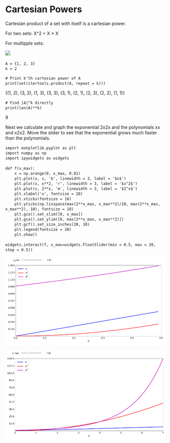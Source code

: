 # Cartesian Powers

Cartesian product of a set with itself is a cartesian power.

For two sets:
X^2 = X × X

For multipple sets:

![](https://wikimedia.org/api/rest_v1/media/math/render/svg/d31c44c67052aed5ae0d3865240381b2dff2eefe)

```
A = {1, 2, 3}
k = 2
```
```
# Print k'th cartesian power of A
print(set(itertools.product(A, repeat = k)))
```
{(1, 2), (3, 2), (1, 3), (3, 3), (3, 1), (2, 1), (2, 3), (2, 2), (1, 1)}
```
# Find |A|^k directly
print(len(A)**k)
```
9

Next we calculate and graph the exponential 2x2x and the polynomials xx and x2x2. Move the slider to see that the exponential grows much faster than the polynomials.

```
import matplotlib.pyplot as plt
import numpy as np
import ipywidgets as widgets

def f(x_max):
    x = np.arange(0, x_max, 0.01)
    plt.plot(x, x, 'b', linewidth = 3, label = '$x$')
    plt.plot(x, x**2, 'r', linewidth = 3, label = '$x^2$')
    plt.plot(x, 2**x, 'm', linewidth = 3, label = '$2^x$')
    plt.xlabel('x', fontsize = 20)
    plt.xticks(fontsize = 18)
    plt.yticks(np.linspace(max(2**x_max, x_max**2)/10, max(2**x_max, x_max**2), 10), fontsize = 18)
    plt.gca().set_xlim([0, x_max])
    plt.gca().set_ylim([0, max(2**x_max, x_max**2)])
    plt.gcf().set_size_inches(20, 10)
    plt.legend(fontsize = 20)
    plt.show()
    
widgets.interact(f, x_max=widgets.FloatSlider(min = 0.5, max = 20, step = 0.5))
```
![](/Images/t3c2.png)

![](/Images/t3c3.png)
